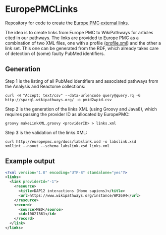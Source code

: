 # EuropePMCLinks
Repository for code to create the [Europe PMC external links](http://europepmc.org/LabsLink).

The idea is to create links from Europe PMC to WikiPathways for articles cited in our pathways. The links are
provided to Europe PMC as a combination of two XML files, one with a profile ([profile.xml](profile.xml)) and
the other a link set. This one can be generated from the RDF, which already takes care of detection of (some)
faulty PubMed identifiers.

## Generation

Step 1 is the listing of all PubMed identifiers and associated pathways from the Analysis and Reactome
collections:

```shell
curl -H "Accept: text/csv" --data-urlencode query@query.rq -G http://sparql.wikipathways.org/ -o pmid2wpid.csv
```

Step 2 is the generation of the links XML (using Groovy and Java8), which requires passing the provider ID
as allocated by EuropePMC:

```shell
groovy makeLinkXML.groovy <providerID> > links.xml
```

Step 3 is the validation of the links XML:

```shell
curl http://europepmc.org/docs/labslink.xsd -o labslink.xsd
xmllint --noout --schema labslink.xsd links.xml
```

## Example output

```xml
<?xml version="1.0" encoding="UTF-8" standalone="yes"?>
<links>
  <link providerId="-1">
    <resource>
      <title>DAP12 interactions (Homo sapiens)</title>
      <url>https://www.wikipathways.org/instance/WP2694</url>
    </resource>
    <record>
      <source>MED</source>
      <id>10021361</id>
    </record>
  </link>
</links>
```
